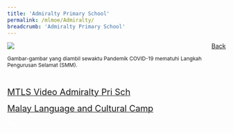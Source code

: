 ```yaml
---
title: 'Admiralty Primary School'
permalink: /mlmoe/Admiralty/
breadcrumb: 'Admiralty Primary School'
---
```

<!-- Global site tag (gtag.js) - Google Ads: 726049306 -->
<script async src="https://www.googletagmanager.com/gtag/js?id=AW-726049306"></script>
<script>
  window.dataLayer = window.dataLayer || [];
  function gtag(){dataLayer.push(arguments);}
  gtag('js', new Date());

  gtag('config', 'AW-726049306');
</script>
<a href="/exhibits/Pameran- Bahasa- Melayu-Malay-Language-Exhibitions-d/Schools/" style="float:right;">Back</a>
 <img src="/images/MTLS2021-Admiralty_ML_Final.jpg"> <br/>
 <p style="font-size:12px;">Gambar-gambar yang diambil sewaktu Pandemik COVID-19 mematuhi Langkah Pengurusan Selamat (SMM).</p> <br/>
 
 <a href=" https://drive.google.com/file/d/1y25fSU9YtRjKvUGklxtXnES1hbhUZ7g3/view " target="_blank"><span style="font-size: 20px;">MTLS Video Admiralty Pri Sch</span></a> <br/>
 
<a href=" https://admiraltypri-moe-edu-sg-admin.cwp.sg/qql/slot/u234/2021/MTLS.pdf " target="_blank"><span style="font-size: 20px;">Malay Language and Cultural Camp</span></a> <br/>

<div class="btntop"><a href="#top" style="text-decoration:none;"><span style="color:white"><b>Top</b></span></a></div>
